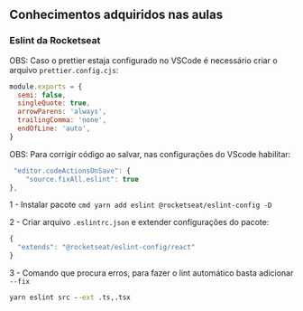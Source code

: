 ## Conhecimentos adquiridos nas aulas

### Eslint da Rocketseat

OBS: Caso o prettier estaja configurado no VSCode é necessário criar o arquivo
`prettier.config.cjs`:
```js
module.exports = {
  semi: false,
  singleQuote: true,
  arrowParens: 'always',
  trailingComma: 'none',
  endOfLine: 'auto',
}
```

OBS: Para corrigir código ao salvar, nas configurações do VScode habilitar:
```js
 "editor.codeActionsOnSave": {
    "source.fixAll.eslint": true
},
```

1 - Instalar pacote ```cmd yarn add eslint @rocketseat/eslint-config -D```

2 - Criar arquivo `.eslintrc.json` e extender configurações do pacote:
```js
{
  "extends": "@rocketseat/eslint-config/react"
}
```

3 - Comando que procura erros, para fazer o lint automático basta adicionar `--fix`
```cmd
yarn eslint src --ext .ts,.tsx
```